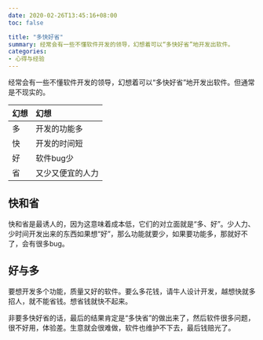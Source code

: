 ```yaml
---
date: 2020-02-26T13:45:16+08:00
toc: false

title: "多快好省"
summary: 经常会有一些不懂软件开发的领导，幻想着可以“多快好省”地开发出软件。
categories:
- 心得与经验
---
```

经常会有一些不懂软件开发的领导，幻想着可以“多快好省”地开发出软件。但通常是不现实的。

幻想 | 幻想 
:---|:---
多 | 开发的功能多
快 | 开发的时间短
好 | 软件bug少
省 | 又少又便宜的人力

## 快和省

快和省是最诱人的，因为这意味着成本低，它们的对立面就是“多、好”。少人力、少时间开发出来的东西如果想“好”，那么功能就要少，如果要功能多，那就好不了，会有很多bug。

## 好与多

要想开发多个功能，质量又好的软件。要么多花钱，请牛人设计开发，越想快就多招人，就不能省钱。想省钱就快不起来。

非要多快好省的话，最后的结果肯定是“多快省”的做出来了，然后软件很多问题，很不好用，体验差。生意就会很难做，软件也维护不下去，最后钱赔光了。